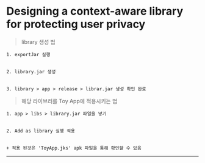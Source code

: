 # Designing a context-aware library for protecting user privacy

> library 생성 법 


    1. exportJar 실행
    
    
    2. library.jar 생성
    
    
    3. library > app > release > librar.jar 생성 확인 완료

> 해당 라이브러를 Toy App에 적용시키는 법


    1. app > libs > library.jar 파일을 넣기
    
    
    2. Add as library 실행 적용
    
    
    + 적용 된것은 'ToyApp.jks' apk 파일을 통해 확인할 수 있음
    
    
----------------
